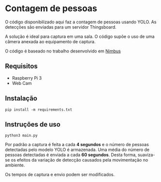 # Contagem de pessoas

O código disponibilizado aqui faz a contagem de pessoas usando YOLO. As detecções são enviadas para um servidor Thingsboard. 

A solução é ideal para captura em uma sala. O código supõe o uso de uma câmera anexada ao equipamento de captura.

O código é baseado no trabalho desenvolvido em [Nimbus](https://github.com/ASTRAson/Nimbus)

## Requisitos

 - Raspberry Pi 3
 - Web Cam

## Instalação

``` pip install -m requirements.txt ```

## Instruções de uso

``` python3 main.py ```

Por padrão a captura é feita a cada **4 segundos** e o número de pessoas detectadas pelo modelo YOLO é armazenada. Uma média do número de pessoas detectadas é enviada a cada **60 segundos**. Desta forma, suaviza-se os efeitos da variação de detecção causados pela movimentação no ambiente.

Os tempos de captura e envio podem ser modificados.